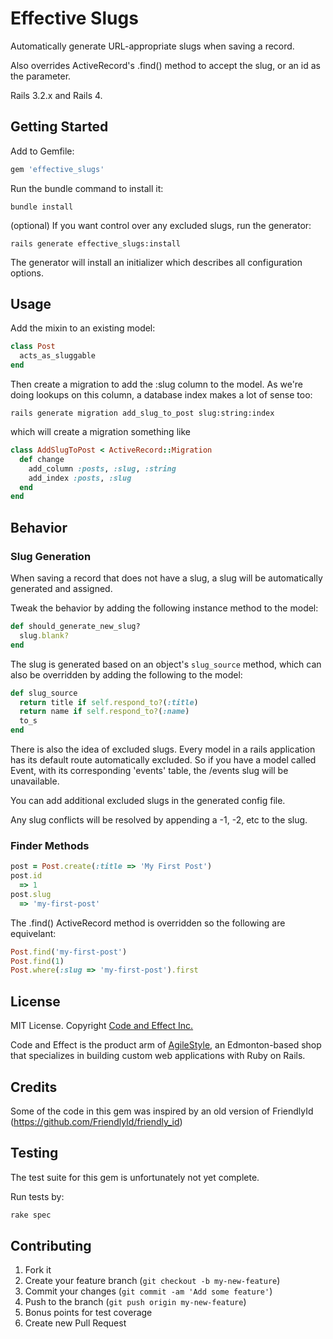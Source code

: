 # Effective Slugs

Automatically generate URL-appropriate slugs when saving a record.

Also overrides ActiveRecord's .find() method to accept the slug, or an id as the parameter.

Rails 3.2.x and Rails 4.


## Getting Started

Add to Gemfile:

```ruby
gem 'effective_slugs'
```

Run the bundle command to install it:

```console
bundle install
```

(optional) If you want control over any excluded slugs, run the generator:

```console
rails generate effective_slugs:install
```

The generator will install an initializer which describes all configuration options.


## Usage

Add the mixin to an existing model:

```ruby
class Post
  acts_as_sluggable
end
```

Then create a migration to add the :slug column to the model.
As we're doing lookups on this column, a database index makes a lot of sense too:

```console
rails generate migration add_slug_to_post slug:string:index
```

which will create a migration something like

```ruby
class AddSlugToPost < ActiveRecord::Migration
  def change
    add_column :posts, :slug, :string
    add_index :posts, :slug
  end
end
```

## Behavior

### Slug Generation

When saving a record that does not have a slug, a slug will be automatically generated and assigned.

Tweak the behavior by adding the following instance method to the model:

```ruby
def should_generate_new_slug?
  slug.blank?
end
```

The slug is generated based on an object's `slug_source` method, which can also be overridden by adding the following to the model:

```ruby
def slug_source
  return title if self.respond_to?(:title)
  return name if self.respond_to?(:name)
  to_s
end
```

There is also the idea of excluded slugs.  Every model in a rails application has its default route automatically excluded.
So if you have a model called Event, with its corresponding 'events' table, the /events slug will be unavailable.

You can add additional excluded slugs in the generated config file.

Any slug conflicts will be resolved by appending a -1, -2, etc to the slug.

### Finder Methods

```ruby
post = Post.create(:title => 'My First Post')
post.id
  => 1
post.slug
  => 'my-first-post'
```

The .find() ActiveRecord method is overridden so the following are equivelant:

```ruby
Post.find('my-first-post')
Post.find(1)
Post.where(:slug => 'my-first-post').first
```

## License

MIT License.  Copyright [Code and Effect Inc.](http://www.codeandeffect.com/)

Code and Effect is the product arm of [AgileStyle](http://www.agilestyle.com/), an Edmonton-based shop that specializes in building custom web applications with Ruby on Rails.


## Credits

Some of the code in this gem was inspired by an old version of FriendlyId (https://github.com/FriendlyId/friendly_id)

## Testing

The test suite for this gem is unfortunately not yet complete.

Run tests by:

```ruby
rake spec
```


## Contributing

1. Fork it
2. Create your feature branch (`git checkout -b my-new-feature`)
3. Commit your changes (`git commit -am 'Add some feature'`)
4. Push to the branch (`git push origin my-new-feature`)
5. Bonus points for test coverage
6. Create new Pull Request



